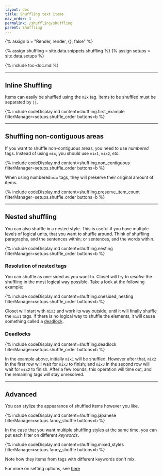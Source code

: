 ```yaml
---
layout: doc
title: Shuffling text items
nav_order: 1
permalink: /shuffling/shuffling
parent: Shuffling
---
```


{% assign b = "Render, render, {}, false" %}

{% assign shuffling = site.data.snippets.shuffling %}
{% assign setups = site.data.setups %}

{% include toc-doc.md %}

---
## Inline Shuffling

Items can easily be shuffled using the `mix` tag.
Items to be shuffled must be separated by `||`.

{% include codeDisplay.md content=shuffling.first_example filterManager=setups.shuffle_order buttons=b %}

---
## Shuffling non-contiguous areas

If you want to shuffle non-contiguous areas, you need to use _numbered_ tags.
Instead of using `mix`, you should use `mix1`, `mix2`, etc.

{% include codeDisplay.md content=shuffling.non_contiguous filterManager=setups.shuffle_order buttons=b %}

When using numbered `mix` tags, they will preserve their original amount of items.

{% include codeDisplay.md content=shuffling.preserve_item_count filterManager=setups.shuffle_order buttons=b %}

---
## Nested shuffling

You can also shuffle in a nested style.
This is useful if you have multiple levels of logical units, that you want to shuffle around.
Think of shuffling paragraphs, and the sentences within; or sentences, and the words within.

{% include codeDisplay.md content=shuffling.nesting filterManager=setups.shuffle_order buttons=b %}

### Resolution of nested tags

You can shuffle as one-sided as you want to.
Closet will try to _resolve_ the shuffling in the most logical way possible.
Take a look at the following example:

{% include codeDisplay.md content=shuffling.onesided_nesting filterManager=setups.shuffle_order buttons=b %}

Closet will start with `mix3` and work its way outside, until it will finally shuffle the `mix1` tags.
If there is no logical way to shuffle the elements, it will cause something called a [deadlock](https://en.wikipedia.org/wiki/Deadlock).

### Deadlocks

{% include codeDisplay.md content=shuffling.deadlock filterManager=setups.shuffle_order buttons=b %}

In the example above, initially `mix1` will be shuffled.
However after that, `mix2` in the first row will wait for `mix3` to finish; and `mix3` in the second row will wait for `mix2` to finish.
After a few rounds, this operation will time out, and the remaining tags will stay unresolved.

---
## Advanced

You can stylize the appearance of shuffled items however you like.

{% include codeDisplay.md content=shuffling.japanese filterManager=setups.fancy_shuffle buttons=b %}

In the case that you want multiple shuffling styles at the same time, you can put each filter on different _keywords_.

{% include codeDisplay.md content=shuffling.mixed_styles filterManager=setups.fancy_shuffle buttons=b %}

Note how they items from tags with different keywords don't mix.

For more on setting options, see [here](TODO)
